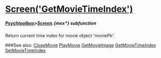 # [Screen('GetMovieTimeIndex')](Screen-GetMovieTimeIndex) 
##### [Psychtoolbox](Pyschtoolbox)>[Screen](Screen).{mex*} subfunction


Return current time index for movie object 'moviePtr'.  


###See also:
[CloseMovie](Screen-CloseMovie) [PlayMovie](Screen-PlayMovie) [GetMovieImage](Screen-GetMovieImage) [GetMovieTimeIndex](Screen-GetMovieTimeIndex) [SetMovieTimeIndex](Screen-SetMovieTimeIndex)
